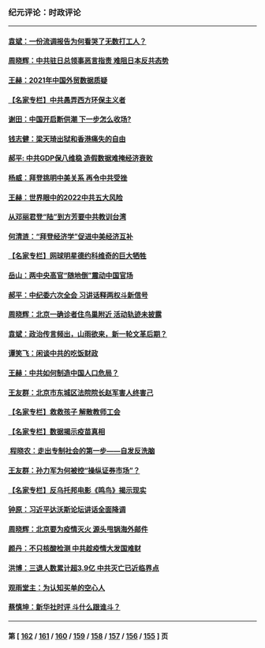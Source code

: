 ### 纪元评论：时政评论
---
#### [袁斌：一份流调报告为何看哭了无数打工人？](../../pages/nsc1025/n13520362.md) 
#### [周晓辉：中共驻日总领事恶言指责 难阻日本反共态势](../../pages/nsc1025/n13518294.md) 
#### [王赫：2021年中国外贸数据质疑](../../pages/nsc1025/n13519297.md) 
#### [【名家专栏】中共愚弄西方环保主义者](../../pages/nsc1025/n13518225.md) 
#### [谢田：中国开启断供潮 下一步怎么收场?](../../pages/nsc1025/n13518660.md) 
#### [钱志健：梁天琦出狱和香港痛失的自由](../../pages/nsc1025/n13518548.md) 
#### [郝平: 中共GDP保八维稳 造假数据难掩经济衰败](../../pages/nsc1025/n13516248.md) 
#### [杨威：拜登挑明中美关系 再令中共受挫](../../pages/nsc1025/n13517055.md) 
#### [王赫：世界眼中的2022中共五大风险](../../pages/nsc1025/n13516882.md) 
#### [从邓丽君登“陆”到方芳要中共教训台湾](../../pages/nsc1025/n13517100.md) 
#### [何清涟：“拜登经济学”促进中美经济互补](../../pages/nsc1025/n13516683.md) 
#### [【名家专栏】网球明星德约科维奇的巨大牺牲](../../pages/nsc1025/n13515823.md) 
#### [岳山：两中央高官“随地倒”震动中国官场](../../pages/nsc1025/n13515984.md) 
#### [郝平：中纪委六次全会 习讲话释两权斗新信号](../../pages/nsc1025/n13516021.md) 
#### [周晓辉：北京一确诊者住鸟巢附近 活动轨迹未披露](../../pages/nsc1025/n13515913.md) 
#### [袁斌：政治传言频出，山雨欲来，新一轮文革后期？](../../pages/nsc1025/n13515245.md) 
#### [谭笑飞：闲谈中共的吃饭财政](../../pages/nsc1025/n13515210.md) 
#### [王赫：中共如何制造中国人口危局？](../../pages/nsc1025/n13514568.md) 
#### [王友群：北京市东城区法院院长赵军害人终害己](../../pages/nsc1025/n13514140.md) 
#### [【名家专栏】救救孩子 解散教师工会](../../pages/nsc1025/n13513603.md) 
#### [【名家专栏】数据揭示疫苗真相](../../pages/nsc1025/n13513380.md) 
#### [ 程晓农：走出专制社会的第一步——自发反洗脑](../../pages/nsc1025/n13512864.md) 
#### [王友群：孙力军为何被控“操纵证券市场”？](../../pages/nsc1025/n13511685.md) 
#### [【名家专栏】反乌托邦电影《鸣鸟》揭示现实](../../pages/nsc1025/n13510897.md) 
#### [钟原：习近平达沃斯论坛讲话全面降调](../../pages/nsc1025/n13511646.md) 
#### [周晓辉：北京要为疫情灭火 源头甩锅海外邮件](../../pages/nsc1025/n13511510.md) 
#### [颜丹：不只核酸检测 中共趁疫情大发国难财](../../pages/nsc1025/n13511390.md) 
#### [洪博：三退人数累计超3.9亿 中共灭亡已近临界点](../../pages/nsc1025/n13510842.md) 
#### [观雨堂主：为认知买单的空心人](../../pages/nsc1025/n13511099.md) 
#### [蔡慎坤：新华社时评 斗什么跟谁斗？](../../pages/nsc1025/n13510628.md) 

---
#### 第 [ [162](./162.md) / [161](./161.md) / [160](./160.md) / [159](./159.md) / [158](./158.md) / [157](./157.md) / [156](./156.md) / [155](./155.md) ] 页
